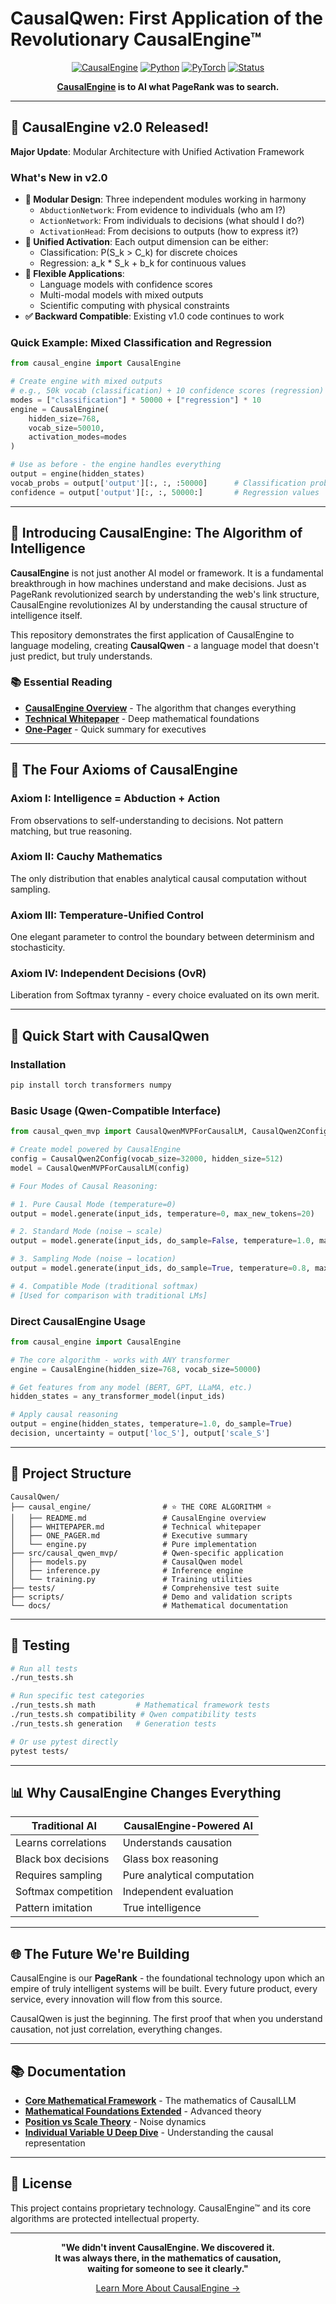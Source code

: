 # CausalQwen: First Application of the Revolutionary CausalEngine™

<div align="center">
  
  [![CausalEngine](https://img.shields.io/badge/Powered%20by-CausalEngine™%20v2.0-ff1744.svg)](causal_engine/)
  [![Python](https://img.shields.io/badge/Python-3.8+-blue.svg)](https://python.org)
  [![PyTorch](https://img.shields.io/badge/PyTorch-2.0+-ee4c2c.svg)](https://pytorch.org)
  [![Status](https://img.shields.io/badge/Status-Revolutionary-purple.svg)](causal_engine/README.md)
  
  **[CausalEngine](causal_engine/) is to AI what PageRank was to search.**
  
</div>

---

## 🎉 CausalEngine v2.0 Released!

**Major Update**: Modular Architecture with Unified Activation Framework

### What's New in v2.0
- **🔧 Modular Design**: Three independent modules working in harmony
  - `AbductionNetwork`: From evidence to individuals (who am I?)
  - `ActionNetwork`: From individuals to decisions (what should I do?)
  - `ActivationHead`: From decisions to outputs (how to express it?)
- **🎯 Unified Activation**: Each output dimension can be either:
  - Classification: P(S_k > C_k) for discrete choices
  - Regression: a_k * S_k + b_k for continuous values
- **🚀 Flexible Applications**: 
  - Language models with confidence scores
  - Multi-modal models with mixed outputs
  - Scientific computing with physical constraints
- **✅ Backward Compatible**: Existing v1.0 code continues to work

### Quick Example: Mixed Classification and Regression
```python
from causal_engine import CausalEngine

# Create engine with mixed outputs
# e.g., 50k vocab (classification) + 10 confidence scores (regression)
modes = ["classification"] * 50000 + ["regression"] * 10
engine = CausalEngine(
    hidden_size=768,
    vocab_size=50010,
    activation_modes=modes
)

# Use as before - the engine handles everything
output = engine(hidden_states)
vocab_probs = output['output'][:, :, :50000]      # Classification probabilities
confidence = output['output'][:, :, 50000:]       # Regression values
```

---

## 🌟 Introducing CausalEngine: The Algorithm of Intelligence

**CausalEngine** is not just another AI model or framework. It is a fundamental breakthrough in how machines understand and make decisions. Just as PageRank revolutionized search by understanding the web's link structure, CausalEngine revolutionizes AI by understanding the causal structure of intelligence itself.

This repository demonstrates the first application of CausalEngine to language modeling, creating **CausalQwen** - a language model that doesn't just predict, but truly understands.

### 📚 Essential Reading
- **[CausalEngine Overview](causal_engine/README.md)** - The algorithm that changes everything
- **[Technical Whitepaper](causal_engine/WHITEPAPER.md)** - Deep mathematical foundations
- **[One-Pager](causal_engine/ONE_PAGER.md)** - Quick summary for executives

---

## 🧮 The Four Axioms of CausalEngine

### Axiom I: Intelligence = Abduction + Action
From observations to self-understanding to decisions. Not pattern matching, but true reasoning.

### Axiom II: Cauchy Mathematics  
The only distribution that enables analytical causal computation without sampling.

### Axiom III: Temperature-Unified Control
One elegant parameter to control the boundary between determinism and stochasticity.

### Axiom IV: Independent Decisions (OvR)
Liberation from Softmax tyranny - every choice evaluated on its own merit.

---

## 🚀 Quick Start with CausalQwen

### Installation
```bash
pip install torch transformers numpy
```

### Basic Usage (Qwen-Compatible Interface)
```python
from causal_qwen_mvp import CausalQwenMVPForCausalLM, CausalQwen2Config

# Create model powered by CausalEngine
config = CausalQwen2Config(vocab_size=32000, hidden_size=512)
model = CausalQwenMVPForCausalLM(config)

# Four Modes of Causal Reasoning:

# 1. Pure Causal Mode (temperature=0)
output = model.generate(input_ids, temperature=0, max_new_tokens=20)

# 2. Standard Mode (noise → scale)
output = model.generate(input_ids, do_sample=False, temperature=1.0, max_new_tokens=20)

# 3. Sampling Mode (noise → location)  
output = model.generate(input_ids, do_sample=True, temperature=0.8, max_new_tokens=20)

# 4. Compatible Mode (traditional softmax)
# [Used for comparison with traditional LMs]
```

### Direct CausalEngine Usage
```python
from causal_engine import CausalEngine

# The core algorithm - works with ANY transformer
engine = CausalEngine(hidden_size=768, vocab_size=50000)

# Get features from any model (BERT, GPT, LLaMA, etc.)
hidden_states = any_transformer_model(input_ids)

# Apply causal reasoning
output = engine(hidden_states, temperature=1.0, do_sample=True)
decision, uncertainty = output['loc_S'], output['scale_S']
```

---

## 📁 Project Structure

```
CausalQwen/
├── causal_engine/                # ⭐ THE CORE ALGORITHM ⭐
│   ├── README.md                 # CausalEngine overview
│   ├── WHITEPAPER.md             # Technical whitepaper
│   ├── ONE_PAGER.md              # Executive summary
│   └── engine.py                 # Pure implementation
├── src/causal_qwen_mvp/          # Qwen-specific application
│   ├── models.py                 # CausalQwen model
│   ├── inference.py              # Inference engine
│   └── training.py               # Training utilities
├── tests/                        # Comprehensive test suite
├── scripts/                      # Demo and validation scripts
└── docs/                         # Mathematical documentation
```

---

## 🧪 Testing

```bash
# Run all tests
./run_tests.sh

# Run specific test categories
./run_tests.sh math         # Mathematical framework tests
./run_tests.sh compatibility # Qwen compatibility tests
./run_tests.sh generation   # Generation tests

# Or use pytest directly
pytest tests/
```

---

## 📊 Why CausalEngine Changes Everything

| Traditional AI | CausalEngine-Powered AI |
|---------------|------------------------|
| Learns correlations | Understands causation |
| Black box decisions | Glass box reasoning |
| Requires sampling | Pure analytical computation |
| Softmax competition | Independent evaluation |
| Pattern imitation | True intelligence |

---

## 🌐 The Future We're Building

CausalEngine is our **PageRank** - the foundational technology upon which an empire of truly intelligent systems will be built. Every future product, every service, every innovation will flow from this source.

CausalQwen is just the beginning. The first proof that when you understand causation, not just correlation, everything changes.

---

## 📚 Documentation

- **[Core Mathematical Framework](docs/core_mathematical_framework.md)** - The mathematics of CausalLLM
- **[Mathematical Foundations Extended](docs/core_mathematical_framework_num_extended.md)** - Advanced theory
- **[Position vs Scale Theory](docs/model_inference_position_and_scale.md)** - Noise dynamics
- **[Individual Variable U Deep Dive](docs/U_deep_dive.md)** - Understanding the causal representation

---

## 📄 License

This project contains proprietary technology. CausalEngine™ and its core algorithms are protected intellectual property.

---

<div align="center">
  
**"We didn't invent CausalEngine. We discovered it.**  
**It was always there, in the mathematics of causation,**  
**waiting for someone to see it clearly."**

[Learn More About CausalEngine →](causal_engine/)

</div>
